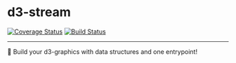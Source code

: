# d3-stream

[![Coverage Status](https://coveralls.io/repos/github/Rastopyr/d3-stream/badge.svg?branch=master)](https://coveralls.io/github/Rastopyr/d3-stream?branch=master)
[![Build Status](https://travis-ci.org/Rastopyr/d3-stream.svg?branch=master)](https://travis-ci.org/Rastopyr/d3-stream)

---
🐨 Build your d3-graphics with data structures and one entrypoint! 
